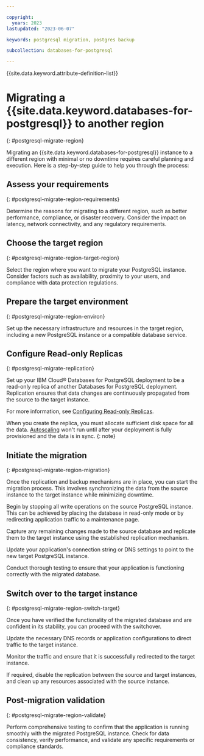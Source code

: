 ```yaml
---

copyright:
  years: 2023
lastupdated: "2023-06-07"

keywords: postgresql migration, postgres backup

subcollection: databases-for-postgresql

---
```


{{site.data.keyword.attribute-definition-list}}

# Migrating a {{site.data.keyword.databases-for-postgresql}} to another region
{: #postgresql-migrate-region}

Migrating an {{site.data.keyword.databases-for-postgresql}} instance to a different region with minimal or no downtime requires careful planning and execution. Here is a step-by-step guide to help you through the process:

## Assess your requirements
{: #postgresql-migrate-region-requirements}

Determine the reasons for migrating to a different region, such as better performance, compliance, or disaster recovery. Consider the impact on latency, network connectivity, and any regulatory requirements.

## Choose the target region
{: #postgresql-migrate-region-target-region}

Select the region where you want to migrate your PostgreSQL instance. Consider factors such as availability, proximity to your users, and compliance with data protection regulations.

## Prepare the target environment
{: #postgresql-migrate-region-environ}

Set up the necessary infrastructure and resources in the target region, including a new PostgreSQL instance or a compatible database service.

## Configure Read-only Replicas
{: #postgresql-migrate-replication}

Set up your IBM Cloud® Databases for PostgreSQL deployment to be a read-only replica of another Databases for PostgreSQL deployment. Replication ensures that data changes are continuously propagated from the source to the target instance.

For more information, see [Configuring Read-only Replicas](/docs/databases-for-postgresql?topic=databases-for-postgresql-read-only-replicas).

When you create the replica, you must allocate sufficient disk space for all the data. [Autoscaling](/docs/databases-for-postgresql?topic=databases-for-postgresql-autoscaling&interface=cli) won't run until after your deployment is fully provisioned and the data is in sync.
{: note}

## Initiate the migration 
{: #postgresql-migrate-region-migration}

Once the replication and backup mechanisms are in place, you can start the migration process. This involves synchronizing the data from the source instance to the target instance while minimizing downtime.

Begin by stopping all write operations on the source PostgreSQL instance. This can be achieved by placing the database in read-only mode or by redirecting application traffic to a maintenance page.

Capture any remaining changes made to the source database and replicate them to the target instance using the established replication mechanism.

Update your application's connection string or DNS settings to point to the new target PostgreSQL instance.

Conduct thorough testing to ensure that your application is functioning correctly with the migrated database.

## Switch over to the target instance
{: #postgresql-migrate-region-switch-target}

Once you have verified the functionality of the migrated database and are confident in its stability, you can proceed with the switchover.

Update the necessary DNS records or application configurations to direct traffic to the target instance.

Monitor the traffic and ensure that it is successfully redirected to the target instance.

If required, disable the replication between the source and target instances, and clean up any resources associated with the source instance.

## Post-migration validation
{: #postgresql-migrate-region-validate}

Perform comprehensive testing to confirm that the application is running smoothly with the migrated PostgreSQL instance. Check for data consistency, verify performance, and validate any specific requirements or compliance standards.
